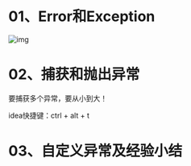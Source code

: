 # 01、Error和Exception

![img](https://gitee.com/zhayuyao/img/raw/master/img/862876-20160225221144990-869797660.jpg)

# 02、捕获和抛出异常

要捕获多个异常，要从小到大！

idea快捷键：ctrl + alt + t

# 03、自定义异常及经验小结